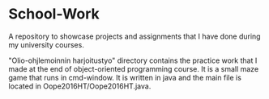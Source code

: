 # School-Work
A repository to showcase projects and assignments that I have done during my university courses.

"Olio-ohjlemoinnin harjoitustyo" directory contains the practice work that I made at the end of object-oriented programming course.
It is a small maze game that runs in cmd-window. It is written in java and the main file is located in Oope2016HT/Oope2016HT.java.

